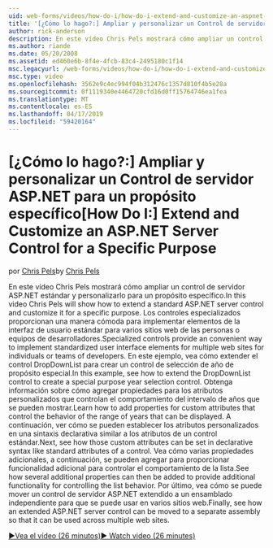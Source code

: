 ```yaml
---
uid: web-forms/videos/how-do-i/how-do-i-extend-and-customize-an-aspnet-server-control-for-a-specific-purpose
title: '[¿Cómo lo hago?:] Ampliar y personalizar un Control de servidor ASP.NET para un propósito específico | Microsoft Docs'
author: rick-anderson
description: En este vídeo Chris Pels mostrará cómo ampliar un control de servidor ASP.NET estándar y personalizarlo para un propósito específico. Los controles especializados proporcionan un c...
ms.author: riande
ms.date: 05/20/2008
ms.assetid: ed460e6b-8f4e-4fcb-83c4-2495180c1f14
msc.legacyurl: /web-forms/videos/how-do-i/how-do-i-extend-and-customize-an-aspnet-server-control-for-a-specific-purpose
msc.type: video
ms.openlocfilehash: 3562e9c4ec994f04b312476c1357d810f4b5e28a
ms.sourcegitcommit: 0f1119340e4464720cfd16d0ff15764746ea1fea
ms.translationtype: MT
ms.contentlocale: es-ES
ms.lasthandoff: 04/17/2019
ms.locfileid: "59420164"
---
```

# <a name="how-do-i-extend-and-customize-an-aspnet-server-control-for-a-specific-purpose"></a><span data-ttu-id="cf408-104">[¿Cómo lo hago?:] Ampliar y personalizar un Control de servidor ASP.NET para un propósito específico</span><span class="sxs-lookup"><span data-stu-id="cf408-104">[How Do I:] Extend and Customize an ASP.NET Server Control for a Specific Purpose</span></span>

<span data-ttu-id="cf408-105">por [Chris Pels](https://twitter.com/chrispels)</span><span class="sxs-lookup"><span data-stu-id="cf408-105">by [Chris Pels](https://twitter.com/chrispels)</span></span>

<span data-ttu-id="cf408-106">En este vídeo Chris Pels mostrará cómo ampliar un control de servidor ASP.NET estándar y personalizarlo para un propósito específico.</span><span class="sxs-lookup"><span data-stu-id="cf408-106">In this video Chris Pels will show how to extend a standard ASP.NET server control and customize it for a specific purpose.</span></span> <span data-ttu-id="cf408-107">Los controles especializados proporcionan una manera cómoda para implementar elementos de la interfaz de usuario estándar para varios sitios web de las personas o equipos de desarrolladores.</span><span class="sxs-lookup"><span data-stu-id="cf408-107">Specialized controls provide an convenient way to implement standardized user interface elements for multiple web sites for individuals or teams of developers.</span></span> <span data-ttu-id="cf408-108">En este ejemplo, vea cómo extender el control DropDownList para crear un control de selección de año de propósito especial.</span><span class="sxs-lookup"><span data-stu-id="cf408-108">In this example, see how to extend the DropDownList control to create a special purpose year selection control.</span></span> <span data-ttu-id="cf408-109">Obtenga información sobre cómo agregar propiedades para los atributos personalizados que controlan el comportamiento del intervalo de años que se pueden mostrar.</span><span class="sxs-lookup"><span data-stu-id="cf408-109">Learn how to add properties for custom attributes that control the behavior of the range of years that can be displayed.</span></span> <span data-ttu-id="cf408-110">A continuación, ver cómo se pueden establecer los atributos personalizados en una sintaxis declarativa similar a los atributos de un control estándar.</span><span class="sxs-lookup"><span data-stu-id="cf408-110">Next, see how those custom attributes can be set in declarative syntax like standard attributes of a control.</span></span> <span data-ttu-id="cf408-111">Vea cómo varias propiedades adicionales, a continuación, se pueden agregar para proporcionar funcionalidad adicional para controlar el comportamiento de la lista.</span><span class="sxs-lookup"><span data-stu-id="cf408-111">See how several additional properties can then be added to provide additional functionality for controlling the list behavior.</span></span> <span data-ttu-id="cf408-112">Por último, vea cómo se puede mover un control de servidor ASP.NET extendido a un ensamblado independiente para que se puede usar en varios sitios web.</span><span class="sxs-lookup"><span data-stu-id="cf408-112">Finally, see how an extended ASP.NET server control can be moved to a separate assembly so that it can be used across multiple web sites.</span></span>

[<span data-ttu-id="cf408-113">&#9654;Vea el vídeo (26 minutos)</span><span class="sxs-lookup"><span data-stu-id="cf408-113">&#9654; Watch video (26 minutes)</span></span>](https://channel9.msdn.com/Blogs/ASP-NET-Site-Videos/how-do-i-extend-and-customize-an-aspnet-server-control-for-a-specific-purpose)
